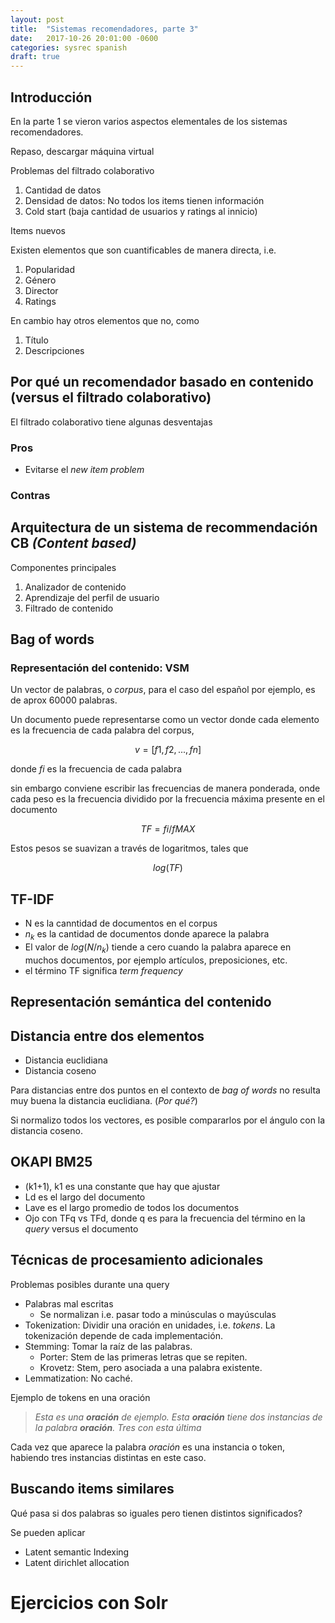 ```yaml
---
layout: post
title:  "Sistemas recomendadores, parte 3"
date:   2017-10-26 20:01:00 -0600
categories: sysrec spanish
draft: true
---
```

<!-- entry 3, clase 25.10 -->




## Introducción

En la parte 1 se vieron varios aspectos elementales de los sistemas recomendadores. 


Repaso, descargar máquina virtual

Problemas del filtrado colaborativo

1.  Cantidad de datos
1.  Densidad de datos: No todos los items tienen información
1.  Cold start (baja cantidad de usuarios y ratings al innicio)

Items nuevos

Existen elementos que son cuantificables de manera directa, i.e.

1. Popularidad
1. Género
1. Director
1. Ratings

En cambio hay otros elementos que no, como

1. Título
1. Descripciones

## Por qué un recomendador basado en contenido (versus el filtrado colaborativo)

El filtrado colaborativo tiene algunas desventajas

### Pros

*  Evitarse el _new item problem_

### Contras
<!-- falta info aqui -->

## Arquitectura de un sistema de recommendación CB _(Content based)_

<!-- slide 4/25 -->
Componentes principales

1.  Analizador de contenido
1.  Aprendizaje del perfil de usuario
1.  Filtrado de contenido

## Bag of words
### Representación del contenido: VSM

<!-- slide 6 -->
<!-- Aquí aparece una tabla -->

Un vector de palabras, o *corpus*, para el caso del español por ejemplo, es de aprox $60000$ palabras. 

Un documento puede representarse como un vector donde cada elemento es la frecuencia de cada palabra del corpus, 

$$ v = [f1,f2,...,fn] $$

donde $fi$ es la frecuencia de cada palabra

<!-- TODO: cambiar notaciones  -->

sin embargo conviene escribir las frecuencias de manera ponderada, onde cada peso es la frecuencia dividido por la frecuencia máxima presente en el documento

<!--  slide 9 -->

$$ TF = fi/fMAX $$

Estos pesos se suavizan a través de logaritmos, tales que 

$$ log(TF) $$

<!-- slide 8 -->


## TF-IDF

*  N es la canntidad de documentos en el corpus
*  $n_k$ es la cantidad de documentos donde aparece la palabra
*  El valor de $log(N/n_k)$ tiende a cero cuando la palabra aparece en muchos documentos, por ejemplo artículos, preposiciones, etc.
*  el término TF significa *term frequency* 

## Representación semántica del contenido

## Distancia entre dos elementos

*  Distancia euclidiana
*  Distancia coseno

Para distancias entre dos puntos en el contexto de *bag of words* no resulta muy buena la distancia euclidiana. (*Por qué?*)

Si normalizo todos los vectores, es posible compararlos por el 
ángulo con la distancia coseno.

## OKAPI BM25
<!-- Slide 14 -->

* (k1+1), k1 es una constante que hay que ajustar
* Ld es el largo del documento
* Lave es el largo promedio de todos los documentos
* Ojo con TFq vs TFd, donde q es para la frecuencia del término en la *query* versus el documento

## Técnicas de procesamiento adicionales

Problemas posibles durante una query

* Palabras mal escritas
    * Se normalizan i.e. pasar todo a minúsculas o mayúsculas
* Tokenization: Dividir una oración en unidades, i.e. *tokens*. La tokenización depende de cada implementación.
* Stemming: Tomar la raíz de las palabras. 
    * Porter: Stem de las primeras letras que se repiten.
    * Krovetz: Stem, pero asociada a una palabra existente.
* Lemmatization: No caché.

Ejemplo de tokens en una oración


>*Esta es una __oración__ de ejemplo. Esta __oración__ tiene dos instancias de la palabra __oración__. Tres con esta última*

Cada vez que aparece la palabra *oración* es una instancia o token, habiendo tres instancias distintas en este caso.

## Buscando items similares

Qué pasa si dos palabras so iguales pero tienen distintos significados? 

Se pueden aplicar 
*  Latent semantic Indexing
*  Latent dirichlet allocation

# Ejercicios con Solr


<!-- slide 16 -->
